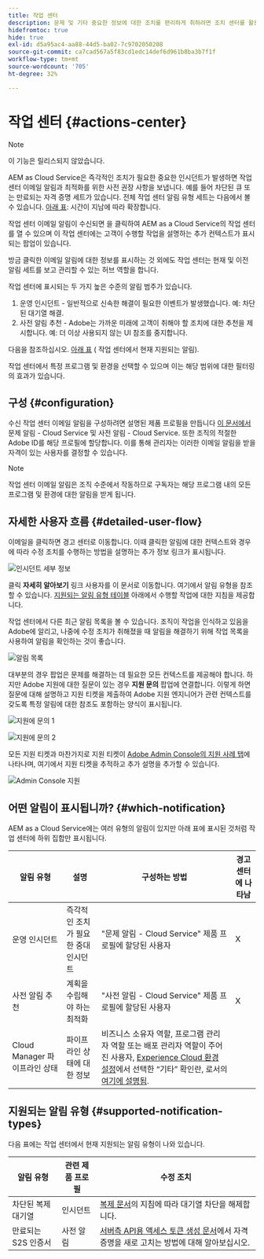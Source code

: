 ```yaml
---
title: 작업 센터
description: 문제 및 기타 중요한 정보에 대한 조치를 편리하게 취하려면 조치 센터를 활용하십시오.
hidefromtoc: true
hide: true
exl-id: d5a95ac4-aa88-44d5-ba02-7c9702050208
source-git-commit: ca7cad567a5f83cd1edc14def6d961b8ba3b7f1f
workflow-type: tm+mt
source-wordcount: '705'
ht-degree: 32%

---
```


# 작업 센터 {#actions-center}

>[!NOTE]
>이 기능은 릴리스되지 않았습니다.

AEM as Cloud Service은 즉각적인 조치가 필요한 중요한 인시던트가 발생하면 작업 센터 이메일 알림과 최적화를 위한 사전 권장 사항을 보냅니다. 예를 들어 차단된 큐 또는 만료되는 자격 증명 세트가 있습니다. 전체 작업 센터 알림 유형 세트는 다음에서 볼 수 있습니다. [아래 표](#supported-notification-types): 시간이 지남에 따라 확장합니다.

작업 센터 이메일 알림이 수신되면 을 클릭하여 AEM as a Cloud Service의 작업 센터를 열 수 있으며 이 작업 센터에는 고객이 수행할 작업을 설명하는 추가 컨텍스트가 표시되는 팝업이 있습니다.

방금 클릭한 이메일 알림에 대한 정보를 표시하는 것 외에도 작업 센터는 현재 및 이전 알림 세트를 보고 관리할 수 있는 허브 역할을 합니다. <!-- It can be accessed directly at the url TBD (Alexandru: I'm intentionally keeping it TBD for now so customers don't find it) -->

작업 센터에 표시되는 두 가지 높은 수준의 알림 범주가 있습니다.

1. 운영 인시던트 - 일반적으로 신속한 해결이 필요한 이벤트가 발생했습니다. 예: 차단된 대기열 해결.
1. 사전 알림 추천 - Adobe는 가까운 미래에 고객이 취해야 할 조치에 대한 추천을 제시합니다. 예: 더 이상 사용되지 않는 UI 참조를 중지합니다.

다음을 참조하십시오. [아래 표](#supported-notification-types) ( 작업 센터에서 현재 지원되는 알림).

작업 센터에서 특정 프로그램 및 환경을 선택할 수 있으며 이는 해당 범위에 대한 필터링의 효과가 있습니다.

## 구성 {#configuration}

수신 작업 센터 이메일 알림을 구성하려면 설명된 제품 프로필을 만듭니다 [이 문서에서](/help/journey-onboarding/notification-profiles.md)문제 알림 - Cloud Service 및 사전 알림 - Cloud Service. 또한 조직의 적절한 Adobe ID를 해당 프로필에 할당합니다. 이를 통해 관리자는 이러한 이메일 알림을 받을 자격이 있는 사용자를 결정할 수 있습니다.

>[!NOTE]
>작업 센터 이메일 알림은 조직 수준에서 작동하므로 구독자는 해당 프로그램 내의 모든 프로그램 및 환경에 대한 알림을 받게 됩니다.

## 자세한 사용자 흐름 {#detailed-user-flow}

이메일을 클릭하면 경고 센터로 이동합니다. 이때 클릭한 알림에 대한 컨텍스트와 경우에 따라 수정 조치를 수행하는 방법을 설명하는 추가 정보 링크가 표시됩니다.

![인시던트 세부 정보](/help/operations/assets/incident-details.png)

클릭 **자세히 알아보기** 링크 사용자를 이 문서로 이동합니다. 여기에서 알림 유형을 참조할 수 있습니다. [지원되는 알림 유형 테이블](#supported-notification-types) 아래에서 수행할 작업에 대한 지침을 제공합니다.

작업 센터에서 다른 최근 알림 목록을 볼 수 있습니다. 조직이 작업을 인식하고 있음을 Adobe에 알리고, 나중에 수정 조치가 취해졌을 때 알림을 해결하기 위해 작업 목록을 사용하여 알림을 확인하는 것이 좋습니다.

![알림 목록](/help/operations/assets/notification-list.png)

대부분의 경우 팝업은 문제를 해결하는 데 필요한 모든 컨텍스트를 제공해야 합니다. 하지만 Adobe 지원에 대한 질문이 있는 경우 **지원 문의** 팝업에 연결합니다. 이렇게 하면 질문에 대해 설명하고 지원 티켓을 제출하여 Adobe 지원 엔지니어가 관련 컨텍스트를 갖도록 특정 알림에 대한 참조도 포함하는 양식이 표시됩니다.

![지원에 문의 1](/help/operations/assets/contact-support1.png)

![지원에 문의 2](/help/operations/assets/contact-support2.png)

모든 지원 티켓과 마찬가지로 지원 티켓이 [Adobe Admin Console의 지원 사례 탭](https://helpx.adobe.com/kr/enterprise/using/support-for-enterprise.html)에 나타나며, 여기에서 지원 티켓을 추적하고 추가 설명을 추가할 수 있습니다.

![Admin Console 지원](/help/operations/assets/admin-console-support.png)

## 어떤 알림이 표시됩니까? {#which-notification}

AEM as a Cloud Service에는 여러 유형의 알림이 있지만 아래 표에 표시된 것처럼 작업 센터에 하위 집합만 표시됩니다.

| 알림 유형 | 설명 | 구성하는 방법 | 경고 센터에 나타남 |
|---|---|---|---|
| 운영 인시던트 | 즉각적인 조치가 필요한 중대 인시던트 | &quot;문제 알림 - Cloud Service&quot; 제품 프로필에 할당된 사용자 | X |
| 사전 알림 추천 | 계획을 수립해야 하는 최적화 | &quot;사전 알림 - Cloud Service&quot; 제품 프로필에 할당된 사용자 | X |
| Cloud Manager 파이프라인 상태 | 파이프라인 상태에 대한 정보 | 비즈니스 소유자 역할, 프로그램 관리자 역할 또는 배포 관리자 역할이 주어진 사용자, [Experience Cloud 환경 설정](https://experience.adobe.com/preferences)에서 선택한 “기타” 확인란, 로서의 [여기에 설명됨](/help/implementing/cloud-manager/notifications.md). |  |

## 지원되는 알림 유형 {#supported-notification-types}

다음 표에는 작업 센터에서 현재 지원되는 알림 유형이 나와 있습니다.

| 알림 유형 | 관련 제품 프로필 | 수정 조치 |
|---|---|---|
| 차단된 복제 대기열 | 인시던트 | [복제 문서](/help/operations/replication.md#troubleshooting)의 지침에 따라 대기열 차단을 해제합니다. |
| 만료되는 S2S 인증서 | 사전 알림 | [서버측 API용 액세스 토큰 생성 문서](/help/implementing/developing/introduction/generating-access-tokens-for-server-side-apis.md#refresh-credentials)에서 자격 증명을 새로 고치는 방법에 대해 알아보십시오. |

